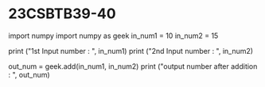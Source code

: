 # 23CSBTB39-40
import numpy
import numpy as geek
in_num1 = 10
in_num2 = 15

print ("1st Input number : ", in_num1)
print ("2nd Input number : ", in_num2)

out_num = geek.add(in_num1, in_num2)
print ("output number after addition : ", out_num)

